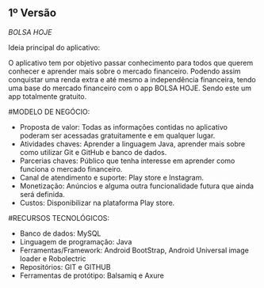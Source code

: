 
## 1º Versão
*BOLSA HOJE*

Ideia principal do aplicativo:

O aplicativo tem por objetivo passar conhecimento para todos que querem conhecer e aprender mais sobre o mercado financeiro. 
Podendo assim conquistar uma renda extra e até mesmo a independência financeira, tendo uma base do mercado financeiro com o app BOLSA HOJE. 
Sendo este um app totalmente gratuito.

#MODELO DE NEGÓCIO:

- Proposta de valor: Todas as informações contidas no aplicativo poderam ser acessadas gratuitamente e em qualquer lugar.
- Atividades chaves: Aprender a linguagem Java, aprender mais sobre como utilizar Git e GitHub e banco de dados.
- Parcerias chaves: Público que tenha interesse em aprender como funciona o mercado financeiro.
- Canal de atendimento e suporte: Play store e Instagram. 
- Monetização: Anúncios e alguma outra funcionalidade futura que ainda será definida.
- Custos: Disponibilizar na plataforma Play store.

#RECURSOS TECNOLÓGICOS:

- Banco de dados: MySQL
- Linguagem de programação: Java
- Ferramentas/Framework: Android BootStrap, Android Universal image loader e Robolectric
- Repositórios: GIT e GITHUB
- Ferramentas de protótipo: Balsamiq e Axure
